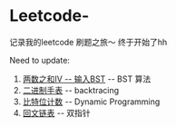 # Leetcode-
记录我的leetcode 刷题之旅～ 终于开始了hh 

Need to update: 

1. [两数之和IV -- 输入BST](https://github.com/xxxcrttt/Leetcode-/blob/main/Two%20Sum/Q653.%20Two%20Sum%20IV%20--%20Input%20is%20a%20BST.md) -- BST 算法
2. [二进制手表](https://github.com/xxxcrttt/Leetcode-/blob/main/Bit/Q401.%20Binary%20Watch.md) -- backtracing 
3. [比特位计数](https://github.com/xxxcrttt/Leetcode-/blob/main/Dynamic/Q338.%20Counting%20Bits.md) -- Dynamic Programming 
4. [回文链表](https://github.com/xxxcrttt/Leetcode-/blob/main/Linked%20List/Q234.%20palindrom%20linked%20list.md) -- 双指针

